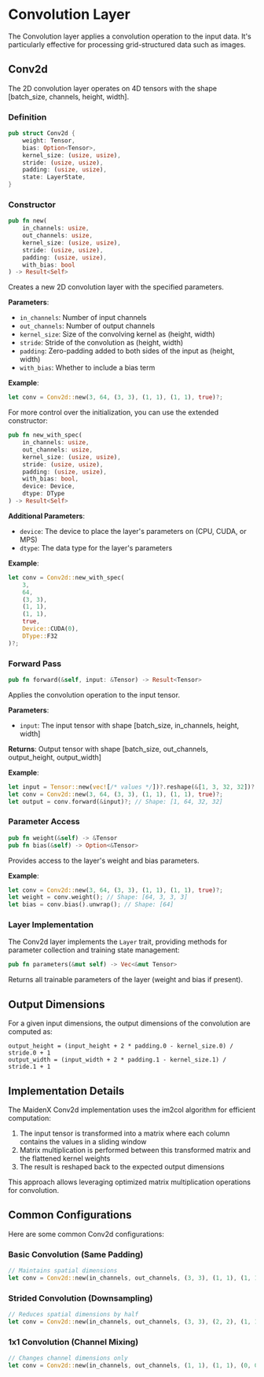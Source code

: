 # Convolution Layer

The Convolution layer applies a convolution operation to the input data. It's particularly effective for processing grid-structured data such as images.

## Conv2d

The 2D convolution layer operates on 4D tensors with the shape \[batch_size, channels, height, width\].

### Definition

```rust
pub struct Conv2d {
    weight: Tensor,
    bias: Option<Tensor>,
    kernel_size: (usize, usize),
    stride: (usize, usize),
    padding: (usize, usize),
    state: LayerState,
}
```

### Constructor

```rust
pub fn new(
    in_channels: usize,
    out_channels: usize,
    kernel_size: (usize, usize),
    stride: (usize, usize),
    padding: (usize, usize),
    with_bias: bool
) -> Result<Self>
```

Creates a new 2D convolution layer with the specified parameters.

**Parameters**:
- `in_channels`: Number of input channels
- `out_channels`: Number of output channels
- `kernel_size`: Size of the convolving kernel as (height, width)
- `stride`: Stride of the convolution as (height, width)
- `padding`: Zero-padding added to both sides of the input as (height, width)
- `with_bias`: Whether to include a bias term

**Example**:
```rust
let conv = Conv2d::new(3, 64, (3, 3), (1, 1), (1, 1), true)?;
```

For more control over the initialization, you can use the extended constructor:

```rust
pub fn new_with_spec(
    in_channels: usize,
    out_channels: usize,
    kernel_size: (usize, usize),
    stride: (usize, usize),
    padding: (usize, usize),
    with_bias: bool,
    device: Device,
    dtype: DType
) -> Result<Self>
```

**Additional Parameters**:
- `device`: The device to place the layer's parameters on (CPU, CUDA, or MPS)
- `dtype`: The data type for the layer's parameters

**Example**:
```rust
let conv = Conv2d::new_with_spec(
    3, 
    64,
    (3, 3),
    (1, 1),
    (1, 1),
    true,
    Device::CUDA(0),
    DType::F32
)?;
```

### Forward Pass

```rust
pub fn forward(&self, input: &Tensor) -> Result<Tensor>
```

Applies the convolution operation to the input tensor.

**Parameters**:
- `input`: The input tensor with shape \[batch_size, in_channels, height, width\]

**Returns**: Output tensor with shape \[batch_size, out_channels, output_height, output_width\]

**Example**:
```rust
let input = Tensor::new(vec![/* values */])?.reshape(&[1, 3, 32, 32])?;
let conv = Conv2d::new(3, 64, (3, 3), (1, 1), (1, 1), true)?;
let output = conv.forward(&input)?; // Shape: [1, 64, 32, 32]
```

### Parameter Access

```rust
pub fn weight(&self) -> &Tensor
pub fn bias(&self) -> Option<&Tensor>
```

Provides access to the layer's weight and bias parameters.

**Example**:
```rust
let conv = Conv2d::new(3, 64, (3, 3), (1, 1), (1, 1), true)?;
let weight = conv.weight(); // Shape: [64, 3, 3, 3]
let bias = conv.bias().unwrap(); // Shape: [64]
```

### Layer Implementation

The Conv2d layer implements the `Layer` trait, providing methods for parameter collection and training state management:

```rust
pub fn parameters(&mut self) -> Vec<&mut Tensor>
```

Returns all trainable parameters of the layer (weight and bias if present).

## Output Dimensions

For a given input dimensions, the output dimensions of the convolution are computed as:

```
output_height = (input_height + 2 * padding.0 - kernel_size.0) / stride.0 + 1
output_width = (input_width + 2 * padding.1 - kernel_size.1) / stride.1 + 1
```

## Implementation Details

The MaidenX Conv2d implementation uses the im2col algorithm for efficient computation:

1. The input tensor is transformed into a matrix where each column contains the values in a sliding window
2. Matrix multiplication is performed between this transformed matrix and the flattened kernel weights
3. The result is reshaped back to the expected output dimensions

This approach allows leveraging optimized matrix multiplication operations for convolution.

## Common Configurations

Here are some common Conv2d configurations:

### Basic Convolution (Same Padding)

```rust
// Maintains spatial dimensions
let conv = Conv2d::new(in_channels, out_channels, (3, 3), (1, 1), (1, 1), true)?;
```

### Strided Convolution (Downsampling)

```rust
// Reduces spatial dimensions by half
let conv = Conv2d::new(in_channels, out_channels, (3, 3), (2, 2), (1, 1), true)?;
```

### 1x1 Convolution (Channel Mixing)

```rust
// Changes channel dimensions only
let conv = Conv2d::new(in_channels, out_channels, (1, 1), (1, 1), (0, 0), true)?;
```
